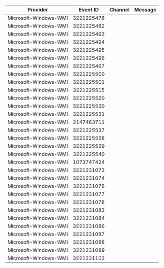 Provider               |  Event ID    |  Channel  |  Message
-----------------------|--------------|-----------|---------
Microsoft-Windows-WMI  |  3221225476  |           |
Microsoft-Windows-WMI  |  3221225482  |           |
Microsoft-Windows-WMI  |  3221225493  |           |
Microsoft-Windows-WMI  |  3221225494  |           |
Microsoft-Windows-WMI  |  3221225495  |           |
Microsoft-Windows-WMI  |  3221225496  |           |
Microsoft-Windows-WMI  |  3221225497  |           |
Microsoft-Windows-WMI  |  3221225500  |           |
Microsoft-Windows-WMI  |  3221225501  |           |
Microsoft-Windows-WMI  |  3221225515  |           |
Microsoft-Windows-WMI  |  3221225520  |           |
Microsoft-Windows-WMI  |  3221225530  |           |
Microsoft-Windows-WMI  |  3221225531  |           |
Microsoft-Windows-WMI  |  2147483711  |           |
Microsoft-Windows-WMI  |  3221225537  |           |
Microsoft-Windows-WMI  |  3221225538  |           |
Microsoft-Windows-WMI  |  3221225539  |           |
Microsoft-Windows-WMI  |  3221225540  |           |
Microsoft-Windows-WMI  |  1073747424  |           |
Microsoft-Windows-WMI  |  3221231073  |           |
Microsoft-Windows-WMI  |  3221231074  |           |
Microsoft-Windows-WMI  |  3221231076  |           |
Microsoft-Windows-WMI  |  3221231077  |           |
Microsoft-Windows-WMI  |  3221231078  |           |
Microsoft-Windows-WMI  |  3221231083  |           |
Microsoft-Windows-WMI  |  3221231084  |           |
Microsoft-Windows-WMI  |  3221231086  |           |
Microsoft-Windows-WMI  |  3221231087  |           |
Microsoft-Windows-WMI  |  3221231088  |           |
Microsoft-Windows-WMI  |  3221231089  |           |
Microsoft-Windows-WMI  |  3221231103  |           |
